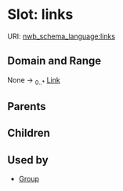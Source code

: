 
# Slot: links




URI: [nwb_schema_language:links](https://w3id.org/p2p_ld/nwb-schema-language/links)


## Domain and Range

None &#8594;  <sub>0..\*</sub> [Link](Link.md)

## Parents


## Children


## Used by

 * [Group](Group.md)
